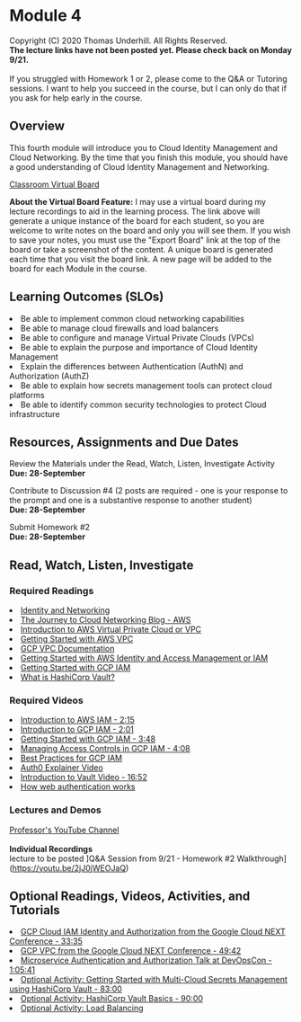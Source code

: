 # Module 4
Copyright (C) 2020 Thomas Underhill.  All Rights Reserved.
<br>
****The lecture links have not been posted yet.  Please check back on Monday 9/21.****
<br>
<br>
If you struggled with Homework 1 or 2, please come to the Q&A or Tutoring sessions.  I want to help you succeed in the course, but I can only do that if you ask for help early in the course.

## Overview
This fourth module will introduce you to Cloud Identity Management and Cloud Networking.  By the time that you finish this module, you should have a good understanding of Cloud Identity Management and Networking.

[Classroom Virtual Board](https://www.thomasu.me/boards/cloudmgmt-fall2020)

****About the Virtual Board Feature:****
I may use a virtual board during my lecture recordings to aid in the learning process.  The link above will generate a unique instance of the board for each student, so you are welcome to write notes on the board and only you will see them.  If you wish to save your notes, you must use the "Export Board" link at the top of the board or take a screenshot of the content.  A unique board is generated each time that you visit the board link.  A new page will be added to the board for each Module in the course.<br>

## Learning Outcomes (SLOs)
<li>Be able to implement common cloud networking capabilities
<li>Be able to manage cloud firewalls and load balancers
<li>Be able to configure and manage Virtual Private Clouds (VPCs)
<li>Be able to explain the purpose and importance of Cloud Identity Management
<li>Explain the differences between Authentication (AuthN) and Authorization (AuthZ)
<li>Be able to explain how secrets management tools can protect cloud platforms
<li>Be able to identify common security technologies to protect Cloud infrastructure

## Resources, Assignments and Due Dates
Review the Materials under the Read, Watch, Listen, Investigate Activity<br>
****Due: 28-September****

Contribute to Discussion #4 (2 posts are required - one is your response to the prompt and one is a substantive response to another student)<br>
****Due: 28-September****

Submit Homework #2<br>
****Due: 28-September****



## Read, Watch, Listen, Investigate
### Required Readings
[<li>Identity and Networking](https://github.com/captainarcher/cloud-management-course/blob/master/learningresources/module4/identityandnetworking.md)<br>
[<li>The Journey to Cloud Networking Blog - AWS](https://aws.amazon.com/blogs/architecture/the-journey-to-cloud-networking)<br>
[<li>Introduction to AWS Virtual Private Cloud or VPC](https://aws.amazon.com/vpc/)<br>
[<li>Getting Started with AWS VPC](https://aws.amazon.com/vpc/getting-started/)<br>
[<li>GCP VPC Documentation](https://cloud.google.com/vpc/docs/vpc)<br>
[<li>Getting Started with AWS Identity and Access Management or IAM](https://aws.amazon.com/iam)
[<li>Getting Started with GCP IAM](https://cloud.google.com/iam)<br>
[<li>What is HashiCorp Vault?](https://www.vaultproject.io/docs/what-is-vault)<br>

### Required Videos
[<li>Introduction to AWS IAM - 2:15](https://www.youtube.com/watch?v=Ul6FW4UANGc)<br>
[<li>Introduction to GCP IAM - 2:01](https://www.youtube.com/watch?v=NPs_-Y5nFgE)<br>
[<li>Getting Started with GCP IAM - 3:48](https://www.youtube.com/watch?v=O_O5Hb1bJyw)<br>
[<li>Managing Access Controls in GCP IAM - 4:08](https://www.youtube.com/watch?v=PqMGmRhKsnM&amp;vl=en)<br>
[<li>Best Practices for GCP IAM](https://www.youtube.com/watch?v=qf_D92_yqbQ)<br>
[<li>Auth0 Explainer Video](https://auth0.com/resources/videos/auth0-explainer-video)<br>
[<li>Introduction to Vault Video - 16:52](https://www.youtube.com/watch?v=VYfl-DpZ5wM)<br>
[<li>How web authentication works](https://www.okta.com/video/oktane20-how-web-authentication-works/)<br>

### Lectures and Demos
[Professor's YouTube Channel](https://www.youtube.com/channel/UC3vqKF4jspXh8hxFLpTfsyw?view_as=subscriber)<br><br>
****Individual Recordings****<br>
lecture to be posted
]Q&A Session from 9/21 - Homework #2 Walkthrough](https://youtu.be/2jJ0jWEOJaQ)<br>

## Optional Readings, Videos, Activities, and Tutorials
[<li>GCP Cloud IAM Identity and Authorization from the Google Cloud NEXT Conference - 33:35](https://www.youtube.com/watch?v=L5_GyNtMvbg)<br>
[<li>GCP VPC from the Google Cloud NEXT Conference - 49:42](https://www.youtube.com/watch?v=wmP6SQe5J7g)<br>
[<li>Microservice Authentication and Authorization Talk at DevOpsCon - 1:05:41](https://www.hashicorp.com/resources/microservice-authn-and-authz/)<br>
[<li>Optional Activity: Getting Started with Multi-Cloud Secrets Management using HashiCorp Vault - 83:00](https://learn.hashicorp.com/vault/getting-started/vault-intro)<br>
[<li>Optional Activity: HashiCorp Vault Basics - 90:00](https://play.instruqt.com/hashicorp/tracks/vault-basics)<br>
[<li>Optional Activity: Load Balancing](https://cloud.google.com/kubernetes-engine/docs/tutorials/http-balancer)<br>
